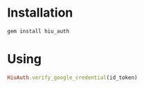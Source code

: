 # Installation

```ruby
gem install hiu_auth
```

# Using

```ruby
HiuAuth.verify_google_credential(id_token)
```
